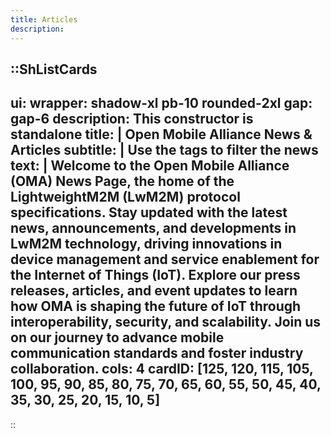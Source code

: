 ```yaml
---
title: Articles
description:
---
```



::ShListCards
---
ui:
    wrapper: shadow-xl pb-10 rounded-2xl
    gap: gap-6
description: This constructor is standalone
title: |
    Open Mobile Alliance News & Articles 
subtitle: |
    Use the tags to filter the news
text: |
    Welcome to the Open Mobile Alliance (OMA) News Page, the home of the LightweightM2M (LwM2M) protocol specifications. Stay updated with the latest news, announcements, and developments in LwM2M technology, driving innovations in device management and service enablement for the Internet of Things (IoT). Explore our press releases, articles, and event updates to learn how OMA is shaping the future of IoT through interoperability, security, and scalability. Join us on our journey to advance mobile communication standards and foster industry collaboration.
cols: 4
cardID: [125, 120, 115, 105, 100, 95, 90, 85, 80, 75, 70, 65, 60, 55, 50, 45, 40, 35, 30, 25, 20, 15, 10, 5]
---
::

